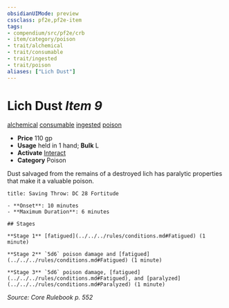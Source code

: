 ```yaml
---
obsidianUIMode: preview
cssclass: pf2e,pf2e-item
tags:
- compendium/src/pf2e/crb
- item/category/poison
- trait/alchemical
- trait/consumable
- trait/ingested
- trait/poison
aliases: ["Lich Dust"]
---
```

# Lich Dust *Item 9*  
[alchemical](../../../Rules/traits/alchemical.md)  [consumable](../../../Rules/traits/consumable.md)  [ingested](../../../Rules/traits/ingested.md)  [poison](../../../Rules/traits/poison.md)  

- **Price** 110 gp
- **Usage** held in 1 hand; **Bulk** L
- **Activate** [Interact](../../../Rules/actions/interact.md)
- **Category** Poison

Dust salvaged from the remains of a destroyed lich has paralytic properties that make it a valuable poison.

```ad-inline-affliction
title: Saving Throw: DC 28 Fortitude

- **Onset**: 10 minutes
- **Maximum Duration**: 6 minutes

## Stages

**Stage 1** [fatigued](../../../rules/conditions.md#Fatigued) (1 minute)

**Stage 2** `5d6` poison damage and [fatigued](../../../rules/conditions.md#Fatigued) (1 minute)

**Stage 3** `5d6` poison damage, [fatigued](../../../rules/conditions.md#Fatigued), and [paralyzed](../../../rules/conditions.md#Paralyzed) (1 minute)
```

*Source: Core Rulebook p. 552*
